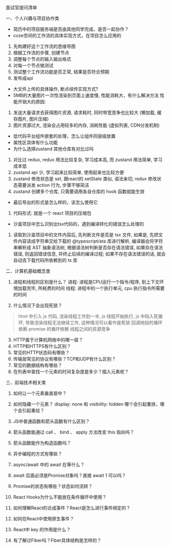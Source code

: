面试官提问清单

一、个人兴趣与项目协作类

- 简历中的项目服务端是否由其他同学完成，是否一起协作？
- coze空间的工作流的具体实现方式，在项目怎么应用的
 1. 先构建好这个工作流的思维导图
 2. 根据工作流的步骤, 创建节点
 3. 调整每个节点的输入输出格式
 4. 对每一个节点做测试
 5. 测试整个工作流功能是否正常, 结果是否符合预期
 6. 发布成api
- 大文件上传的具体操作, 断点续传实现方式?
- 5MB的大量图片一次性渲染到页面上速度慢, 性能消耗大，有什么解决方法
 性能开销大的原因:
 1. 发送大量请求去获得图片资源, 请求耗时, 同时带宽竞争也比较大 (懒加载, 缓存图片, 图片压缩)
 2. 图片资源过大, 渲染会占用较多的内存, 消耗性能 (虚拟列表, CDN分发机制)
- 低代码平台组件嵌套的处理，怎么让组件同层级放置
- 属性区具体有什么功能
- 为什么选择zustand 其他仓库有对比过吗
 1. 对比过 redux, redux 用法比较复杂, 学习成本高, 而 zustand 用法简单, 学习成本低
 2. zustand api 少, 学习起来比较简单, 使用起来也比较方便
 3. zustand 修改状态是 set, 跟react的 setState 类似, 语法亲切; redux 修改状态需要派发 action 行为, 步骤不够简洁
 4. zustand 创建多个仓库, 只需要调用各自仓库的 hook 函数就能生效
- 最后导出的形式是怎么样的，该怎么使用它
 1. 代码形式: 就是一个 react 项目的压缩包

- 沙盒项目中怎么识别出tsx代码的，遇到编译转化的错误怎么处理的
 1. 读取到沙盒项目中的文件内容后, 先判断文件是否是 tsx 文件, 如果是, 先把文件内容读成字符串交给下载的 @typescript/ata 库进行解析, 编译器会将字符串解析成 AST 抽象语法树, 根据语法树判断是否存在语法错误, 如果存在语法错误, 则返回错误信息, 并终止后续的编译过程; 如果不存在语法错误的话, 就会自动去下载代码所依赖到的 ts 库
 

二、计算机基础概念类

1. 进程和线程的区别是什么？
 进程: 进程是CPU运行一个指令/程序, 到上下文环境加载完毕, 所耗费的时间
 线程: 进程中的一个执行单元, cpu 执行指令所需要的时间

2. 什么情况下会出现死锁？
 > html 中引入 js 代码, 渲染线程工作到一半, js 线程开始执行, js 中陷入死循环, 导致渲染线程无法继续工作, 这种情况可以看作是死锁
 > 回调地狱的循环依赖
 > promise 的循环依赖
 > 线程之间的资源竞争
3. HTTP属于计算机网络中的哪一层？
4. HTTP和HTTPS有什么区别？
5. 常见的HTTP状态码有哪些？
6. 传输层常见的协议有哪些？TCP和UDP有什么区别？
7. 常见的数据结构有哪些？
8. 在列表中查找一个元素的时间复杂度是多少？插入元素呢？

三、前端技术相关类

1. 如何让一个元素垂直居中？

2. 如何隐藏一个元素？ display: none 和 visibility: hidden 哪个会引起重排，哪个会引起重绘？

3. JS中普通函数和箭头函数有什么区别？

4. 箭头函数能通过 call 、 bind 、 apply 方法改变 this 指向吗？

5. 箭头函数能作为构造函数吗？

6. 异步编程的方式有哪些？

7. async/await 中的 await 在等什么？

8. await 后面必须是Promise对象吗？直接 await 1 可以吗？

9. Promise的状态有哪些？状态如何流转？

10. React Hooks为什么不能放在条件循环中使用？

11. 如何理解React的合成事件？React是怎么进行事件绑定的？

12. 如何在React中使用原生事件？

13. React中 key 的作用是什么？

14. 有了解过Fiber吗？Fiber具体结构是怎样的？

    